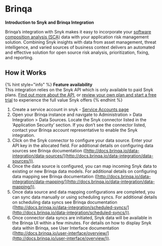 # Brinqa

**Introduction to Snyk and Brinqa Integration**

Brinqa’s integration with Snyk makes it easy to incorporate your [software composition analysis (SCA)](https://snyk.io/series/open-source-security/software-composition-analysis-sca/) data with your application risk management solution. Combining Snyk insights with data from asset management, threat intelligence, and varied sources of business context delivers an automated and effective solution for open source risk analysis, prioritization, fixing, and reporting.

## How it Works

{% hint style="info" %}
**Feature availability**\
This integration relies on the Snyk API which is only available to paid Snyk plans. [Find out more about the API](https://github.com/snyk/user-docs/tree/54e0dec0fe0e081d49f34119a9018499ad5c9e96/integrations/vulnerability-management-tools/brinqa/README.md), or [review your own plan and start a free trial](https://app.snyk.io/manage/billing) to experience the full value Snyk offers
{% endhint %}

1. Create a service account in snyk - [Service Accounts page](https://docs.snyk.io/integrations/managing-integrations/service-accounts)
2. Open your Brinqa instance and navigate to Administration > Data Integration > Data Sources. Locate the Snyk connector listed in the ‘Application Security’ section. If you don’t see the connector listed, contact your Brinqa account representative to enable the Snyk integration.
3. Click on the Snyk connector to configure your data source. Enter your API key in the allocated field. For additional details on configuring data sources see Brinqa documentation ([http://docs.brinqa.io/data-integration/data-sources/](http://docs.brinqa.io/data-integration/data-sources/)).
4. Once the data source is configured, you can map incoming Snyk data to existing or new Brinqa data models. For additional details on configuring data mapping see Brinqa documentation ([http://docs.brinqa.io/data-integration/data-mapping/](http://docs.brinqa.io/data-integration/data-mapping/)).
5. Once data source and data mapping configurations are completed, you can sync data manually or using scheduling syncs. For additional details on scheduling data syncs see Brinqa documentation ([http://docs.brinqa.io/data-integration/scheduled-syncs/](http://docs.brinqa.io/data-integration/scheduled-syncs/)).
6. Once connector data syncs are initiated, Snyk data will be available in the Brinqa UI within a few minutes. For details on how to display Snyk data within Brinqa, see User Interface documentation ([http://docs.brinqa.io/user-interface/overview/](http://docs.brinqa.io/user-interface/overview/)).
